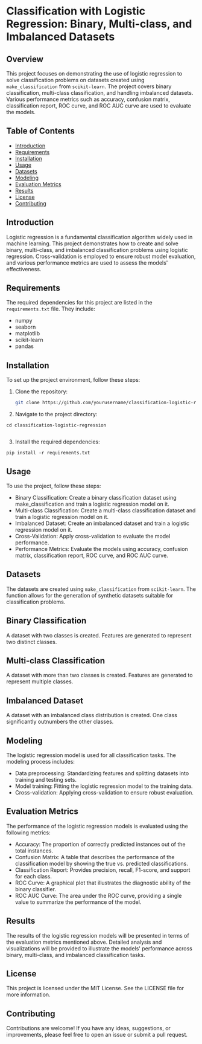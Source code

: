 

# Classification with Logistic Regression: Binary, Multi-class, and Imbalanced Datasets

## Overview

This project focuses on demonstrating the use of logistic regression to solve classification problems on datasets created using `make_classification` from `scikit-learn`. The project covers binary classification, multi-class classification, and handling imbalanced datasets. Various performance metrics such as accuracy, confusion matrix, classification report, ROC curve, and ROC AUC curve are used to evaluate the models.

## Table of Contents
- [Introduction](#introduction)
- [Requirements](#requirements)
- [Installation](#installation)
- [Usage](#usage)
- [Datasets](#datasets)
- [Modeling](#modeling)
- [Evaluation Metrics](#evaluation-metrics)
- [Results](#results)
- [License](#license)
- [Contributing](#contributing)

## Introduction

Logistic regression is a fundamental classification algorithm widely used in machine learning. This project demonstrates how to create and solve binary, multi-class, and imbalanced classification problems using logistic regression. Cross-validation is employed to ensure robust model evaluation, and various performance metrics are used to assess the models' effectiveness.

## Requirements

The required dependencies for this project are listed in the `requirements.txt` file. They include:

- numpy
- seaborn
- matplotlib
- scikit-learn
- pandas

## Installation

To set up the project environment, follow these steps:

1. Clone the repository:
   ```bash
   git clone https://github.com/yourusername/classification-logistic-regression.git
    ```

2. Navigate to the project directory:

```
cd classification-logistic-regression
 
```

3. Install the required dependencies:

```
pip install -r requirements.txt

```

## Usage

To use the project, follow these steps:

- Binary Classification: Create a binary classification dataset using make_classification and train a logistic regression model on it.
- Multi-class Classification: Create a multi-class classification dataset and train a logistic regression model on it.
- Imbalanced Dataset: Create an imbalanced dataset and train a logistic regression model on it.
- Cross-Validation: Apply cross-validation to evaluate the model performance.
- Performance Metrics: Evaluate the models using accuracy, confusion matrix, classification report, ROC curve, and ROC AUC curve.

## Datasets

The datasets are created using `make_classification` from `scikit-learn`. The function allows for the generation of synthetic datasets suitable for classification problems.

## Binary Classification
A dataset with two classes is created.
Features are generated to represent two distinct classes.


## Multi-class Classification
A dataset with more than two classes is created.
Features are generated to represent multiple classes.

## Imbalanced Dataset
A dataset with an imbalanced class distribution is created.
One class significantly outnumbers the other classes.

## Modeling
The logistic regression model is used for all classification tasks. The modeling process includes:

- Data preprocessing: Standardizing features and splitting datasets into training and testing sets.
- Model training: Fitting the logistic regression model to the training data.
- Cross-validation: Applying cross-validation to ensure robust evaluation.

## Evaluation Metrics
The performance of the logistic regression models is evaluated using the following metrics:

- Accuracy: The proportion of correctly predicted instances out of the total instances.
- Confusion Matrix: A table that describes the performance of the classification model by showing the true vs. predicted classifications.
- Classification Report: Provides precision, recall, F1-score, and support for each class.
- ROC Curve: A graphical plot that illustrates the diagnostic ability of the binary classifier.
- ROC AUC Curve: The area under the ROC curve, providing a single value to summarize the performance of the model.

## Results

The results of the logistic regression models will be presented in terms of the evaluation metrics mentioned above. Detailed analysis and visualizations will be provided to illustrate the models' performance across binary, multi-class, and imbalanced classification tasks.

## License
This project is licensed under the MIT License. See the LICENSE file for more information.

## Contributing
Contributions are welcome! If you have any ideas, suggestions, or improvements, please feel free to open an issue or submit a pull request.


